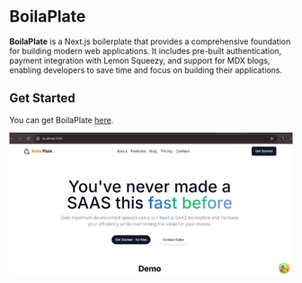 # BoilaPlate

**BoilaPlate** is a Next.js boilerplate that provides a comprehensive foundation for building modern web applications. It includes pre-built authentication, payment integration with Lemon Squeezy, and support for MDX blogs, enabling developers to save time and focus on building their applications.

## Get Started

You can get BoilaPlate [here](https://appekt-labs.lemonsqueezy.com/buy/cf34eff5-2997-4154-8c61-3356db0bcabd).

![Home Page Screenshot](./assets/landing-page.png) 